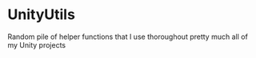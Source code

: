 # UnityUtils
Random pile of helper functions that I use thoroughout pretty much all of my Unity projects
